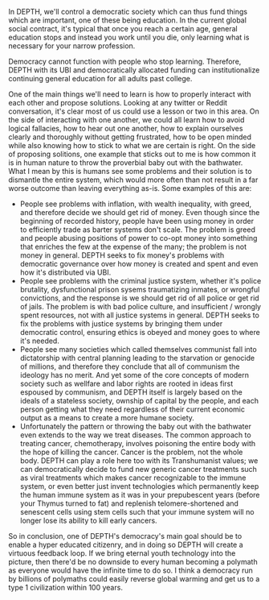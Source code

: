 In DEPTH, we'll control a democratic society which can thus fund things which are important, one of these being education.
In the current global social contract, it's typical that once you reach a certain age, general education stops and instead you work until you die, only
learning what is necessary for your narrow profession.

Democracy cannot function with people who stop learning. Therefore, DEPTH with its UBI and democratically allocated funding can institutionalize continuing
general education for all adults past college. 

One of the main things we'll need to learn is how to properly interact with each other and propose solutions. Looking at any twitter or Reddit conversation,
it's clear most of us could use a lesson or two in this area. On the side of interacting with one another, we could all learn how to avoid logical fallacies,
how to hear out one another, how to explain ourselves clearly and thoroughly without getting frustrated, how to be open minded while also knowing how to 
stick to what we are certain is right. On the side of proposing solitions, one example that sticks out to me is how common it is in human nature to 
throw the proverbial baby out with the bathwater. What I mean by this is humans see some problems and their solution is to dismantle the entire system, which
would more often than not result in a far worse outcome than leaving everything as-is. Some examples of this are:
- People see problems with inflation, with wealth inequality, with greed, and therefore decide we should get rid of money. Even though since the beginning of
  recorded history, people have been using money in order to efficiently trade as barter systems don't scale. The problem is greed and people abusing positions
  of power to co-opt money into something that enriches the few at the expense of the many; the problem is not money in general.
  DEPTH seeks to fix money's problems with democratic governance over how money is created and spent and even how it's distributed via UBI.
- People see problems with the criminal justice system, whether it's police brutality, dysfunctional prison sysems traumatizing inmates, or wrongful
  convictions, and the response is we should get rid of all police or get rid of jails. The problem is with bad police culture, and insufficient / wrongly
  spent resources, not with all justice systems in general.
  DEPTH seeks to fix the problems with justice systems by bringing them under democratic control, ensuring ethics is obeyed and money goes to where it's needed.
- People see many societies which called themselves communist fall into dictatorship with central planning leading to the starvation or genocide of millions,
  and therefore they conclude that all of communism the ideology has no merit. And yet some of the core concepts of modern society such as wellfare and labor
  rights are rooted in ideas first espoused by communism, and DEPTH itself is largely based on the ideals of a stateless society, ownship of capital by the
  people, and each person getting what they need regardless of their current economic output as a means to create a more humane society.
- Unfortunately the pattern or throwing the baby out with the bathwater even extends to the way we treat diseases. The common approach to treating cancer, chemotherapy, involves poisoning the entire body
  with the hope of killing the cancer. Cancer is the problem, not the whole body. DEPTH can play a role here too with its Transhumanist values; we can 
  democratically decide to fund new generic cancer treatments such as viral treatments which makes cancer recognizable to the immune system, or even better
  just invent technologies which permanently keep the human immune system as it was in your prepubescent years (before your Thymus turned to fat) and replenish telomere-shortened and senescent cells using stem cells such that your immune system will no longer lose its ability to kill early cancers.

So in conclusion, one of DEPTH's democracy's main goal should be to enable a hyper educated citizenry, and in doing so DEPTH will create a virtuous feedback loop.
If we bring eternal youth technology into the picture, then there'd be no downside to every human becoming a polymath as everyone would have the infinite time to
do so. I think a democracy run by billions of polymaths could easily reverse global warming and get us to a type 1 civilization within 100 years.
